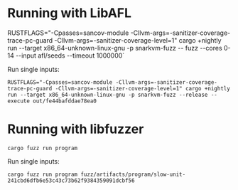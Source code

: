 # Running with LibAFL

RUSTFLAGS="-Cpasses=sancov-module -Cllvm-args=-sanitizer-coverage-trace-pc-guard -Cllvm-args=-sanitizer-coverage-level=1" cargo +nightly run --target x86_64-unknown-linux-gnu -p snarkvm-fuzz -- fuzz --cores 0-14 --input afl/seeds --timeout 1000000`

Run single inputs:

`RUSTFLAGS="-Cpasses=sancov-module -Cllvm-args=-sanitizer-coverage-trace-pc-guard -Cllvm-args=-sanitizer-coverage-level=1" cargo +nightly run --target x86_64-unknown-linux-gnu -p snarkvm-fuzz --release -- execute out/fe44bafddae78ea0`

# Running with libfuzzer 

`cargo fuzz run program`

Run single inputs:

`cargo fuzz run program fuzz/artifacts/program/slow-unit-241cbd6dfb6e53c43c73b62f9384359091dcbf56`

